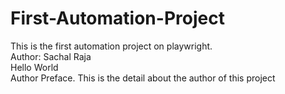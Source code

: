 # First-Automation-Project
This is the first automation project on playwright.
<br>
Author: Sachal Raja
<br>
Hello World
<br>
Author Preface. This is the detail about the author of this project


